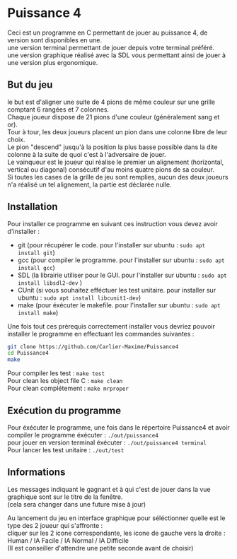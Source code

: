# Puissance 4

Ceci est un programme en C permettant de jouer au puissance 4, de version sont disponibles en une. <br>
une version terminal permettant de jouer depuis votre terminal préféré. <br>
une version graphique réalisé avec la SDL vous permettant ainsi de jouer à une version plus ergonomique.

## But du jeu

le but est d'aligner une suite de 4 pions de même couleur sur une grille comptant 6 rangées et 7 colonnes. <br>
Chaque joueur dispose de 21 pions d'une couleur (généralement sang et or). <br>
Tour à tour, les deux joueurs placent un pion dans une colonne libre de leur choix. <br>
Le pion "descend" jusqu'à la position la plus basse possible dans la dite colonne à la suite de quoi c'est à l'adversaire de jouer. <br>
Le vainqueur est le joueur qui réalise le premier un alignement (horizontal, vertical ou diagonal) consécutif d'au moins quatre pions de sa couleur. <br>
Si toutes les cases de la grille de jeu sont remplies, aucun des deux joueurs n'a réalisé un tel alignement, la partie est déclarée nulle. <br>

## Installation

Pour installer ce programme en suivant ces instruction vous devez avoir d'installer :
* git (pour récupérer le code. pour l'installer sur ubuntu : ```sudo apt install git```)
* gcc (pour compiler le programme. pour l'installer sur ubuntu : ```sudo apt install gcc```)
* SDL (la librairie utiliser pour le GUI. pour l'installer sur ubuntu : ```sudo apt install libsdl2-dev``` )
* CUnit (si vous souhaitez efféctuer les test unitaire. pour installer sur ubuntu : ```sudo apt install libcunit1-dev```)
* make (pour éxécuter le makefile. pour l'installer sur ubuntu : ```sudo apt install make```)

Une fois tout ces prérequis correctement installer vous devriez pouvoir installer le programme en effectuant les commandes suivantes :
```bash
git clone https://github.com/Carlier-Maxime/Puissance4
cd Puissance4
make
```

Pour compiler les test : ```make test``` <br>
Pour clean les object file C : ```make clean``` <br>
Pour clean complétement : ```make mrproper``` <br>

## Exécution du programme

Pour éxécuter le programme, une fois dans le répertoire Puissance4 et avoir compiler le programme éxécuter :
```./out/puissance4``` <br>
pour jouer en version terminal éxécuter : ```./out/puissance4 terminal``` <br>
Pour lancer les test unitaire : ```./out/test```

## Informations

Les messages indiquant le gagnant et à qui c'est de jouer dans la vue graphique sont sur le titre de la fenêtre. <br>
(cela sera changer dans une future mise à jour)

Au lancement du jeu en interface graphique pour séléctionner quelle est le type des 2 joueur qui s'affronte : <br>
cliquer sur les 2 icone correspondante, les icone de gauche vers la droite : <br>
Human / IA Facile / IA Normal / IA Difficile <br>
(Il est conseiller d'attendre une petite seconde avant de choisir)